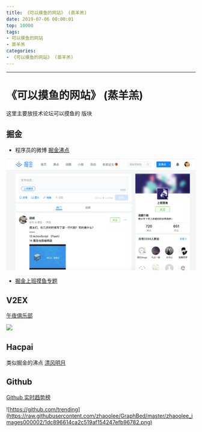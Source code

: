 ```yaml
---
title: 《可以摸鱼的网站》 (蒸羊羔)
date: 2019-07-06 00:00:01
top: 10000
tags: 
- 可以摸鱼的网站
- 蒸羊羔
categories:
- 《可以摸鱼的网站》 (蒸羊羔)
---
```


------

<!-- more -->

# 《可以摸鱼的网站》 (蒸羊羔)

这里主要放技术论坛可以摸鱼的 版块

## 掘金

- 程序员的微博 [掘金沸点](https://juejin.im/pins/recommended)


![掘金上班摸鱼专题](https://raw.githubusercontent.com/zhaoolee/GraphBed/master/zhaoolee_images000002/10bb6e0f3bd56c747360b4d4695ddcc7.png)



- [掘金上班摸鱼专题](https://juejin.im/topic/5c106be9092dcb2cc5de7257)

## V2EX

[午夜俱乐部](https://www.v2ex.com/go/afterdark)

![](https://user-images.githubusercontent.com/15868458/61180786-a3f65300-a64e-11e9-951d-33ebbe4f8c8e.png)


## Hacpai

类似掘金的沸点 [清风明月](https://hacpai.com/watch/breezemoons)


## Github

[Github 实时趋势榜](https://github.com/trending)

![https://github.com/trending](https://raw.githubusercontent.com/zhaoolee/GraphBed/master/zhaoolee_images000002/1dc896614ca2c519af154247efb96782.png)



